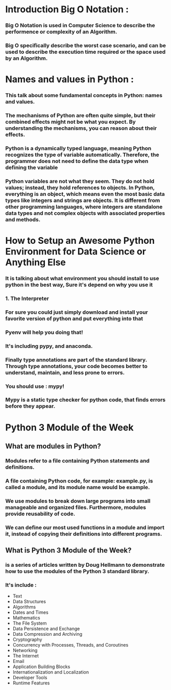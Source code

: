 # Introduction Big O Notation : 
### **Big O Notation is used in Computer Science to describe the performence or complexity of an Algorithm.**
### **Big O specifically describe the worst case scenario, and can be used to describe the execution time required or the space used by an Algorithm.**


# Names and values in Python : 
### This talk about some fundamental concepts in Python: names and values.
### The mechanisms of Python are often quite simple, but their combined effects might not be what you expect. By understanding the mechanisms, you can reason about their effects.

### Python is a dynamically typed language, meaning Python recognizes the type of variable automatically. Therefore, the programmer does not need to define the data type when defining the variable

### Python variables are not what they seem. They do not hold values; instead, they hold references to objects. In Python, everything is an object, which means even the most basic data types like integers and strings are objects. It is different from other programming languages, where integers are standalone data types and not complex objects with associated properties and methods.

# How to Setup an Awesome Python Environment for Data Science or Anything Else

### It is talking about what environment you should install to use python in the best way, Sure it's depend on why you use it
### 1. The Interpreter
### For sure you could just simply download and install your favorite version of python and put everything into that
### Pyenv will help you doing that!
### It's including pypy, and anaconda.
### Finally type annotations are part of the standard library. Through type annotations, your code becomes better to understand, maintain, and less prone to errors. 
### You should use : mypy!
### Mypy is a static type checker for python code, that finds errors before they appear.

# Python 3 Module of the Week
## What are modules in Python?
### Modules refer to a file containing Python statements and definitions.

### A file containing Python code, for example: example.py, is called a module, and its module name would be example.

### We use modules to break down large programs into small manageable and organized files. Furthermore, modules provide reusability of code.

### We can define our most used functions in a module and import it, instead of copying their definitions into different programs.

## What is Python 3 Module of the Week?
### is a series of articles written by Doug Hellmann to demonstrate how to use the modules of the Python 3 standard library.

### It's include :
- Text 
- Data Structures
- Algorithms
- Dates and Times
- Mathematics
- The File System
- Data Persistence and Exchange
- Data Compression and Archiving
- Cryptography
- Concurrency with Processes, Threads, and Coroutines
- Networking
- The Internet
- Email
- Application Building Blocks
- Internationalization and Localization
- Developer Tools
- Runtime Features


